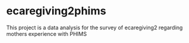 # ecaregiving2phims
This project is a data analysis for the survey of ecaregiving2 regarding mothers experience with PHIMS
